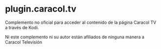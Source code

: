 # plugin.caracol.tv

Complemento no oficial para acceder al contenido de la página Caracol TV a través de Kodi.

Ni este complemento ni su autor están afiliados de ninguna manera a Caracol Televisión